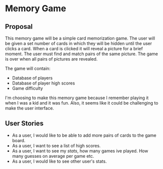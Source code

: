 # Memory Game

## Proposal

This memory game will be a simple card memorization game.
The user will be given a set number of cards in which they will
be hidden until the user clicks a card. When a card is 
clicked it will reveal a picture for a brief moment. 
The user must find and match pairs of the same picture. 
The game is over when all pairs of pictures are revealed.

The game will contain:

* Database of players
* Database of player high scores
* Game difficulty

I'm choosing to make this memory game because I remember playing 
it when I was a kid and it was fun. Also, it seems like it could be challenging 
to make the user interface. 

## User Stories

* As a user, I would like to be able to add more pairs of cards to the game board.
* As a user, I want to see a list of high scores.
* As a user, I want to see my *stats*, how many games ive played. How many guesses on average per game etc.
* As a user, I would like to see other user's stats.